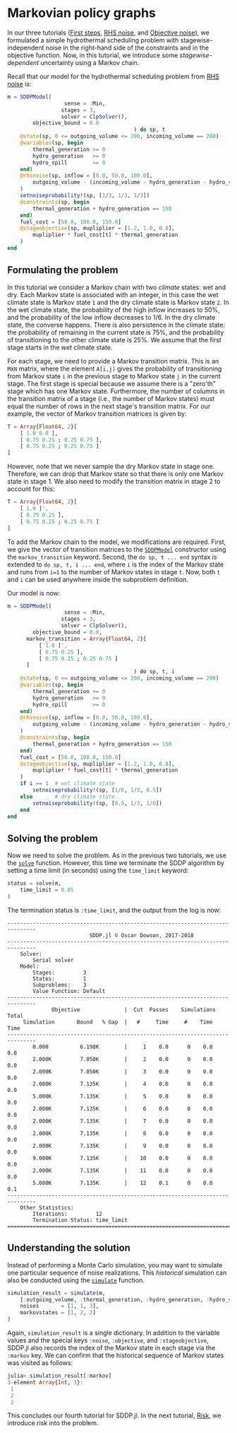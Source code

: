 # Markovian policy graphs

In our three tutorials ([First steps](@ref), [RHS noise](@ref), and [Objective
noise](@ref)), we formulated a simple hydrothermal scheduling problem with
stagewise-independent noise in the right-hand side of the constraints and in the
objective function. Now, in this tutorial, we introduce some
_stagewise-dependent_ uncertainty using a Markov chain.

Recall that our model for the hydrothermal scheduling problem  from
[RHS noise](@ref) is:
```julia
m = SDDPModel(
                  sense = :Min,
                 stages = 3,
                 solver = ClpSolver(),
        objective_bound = 0.0
                                        ) do sp, t
    @state(sp, 0 <= outgoing_volume <= 200, incoming_volume == 200)
    @variables(sp, begin
        thermal_generation >= 0
        hydro_generation   >= 0
        hydro_spill        >= 0
    end)
    @rhsnoise(sp, inflow = [0.0, 50.0, 100.0],
        outgoing_volume - (incoming_volume - hydro_generation - hydro_spill) == inflow
    )
    setnoiseprobability!(sp, [1/3, 1/3, 1/3])
    @constraints(sp, begin
        thermal_generation + hydro_generation == 150
    end)
    fuel_cost = [50.0, 100.0, 150.0]
    @stageobjective(sp, mupliplier = [1.2, 1.0, 0.8],
        mupliplier * fuel_cost[t] * thermal_generation
    )
end
```

## Formulating the problem

In this tutorial we consider a Markov chain with two _climate_ states: wet and
dry. Each Markov state is associated with an integer, in this case the wet
climate state  is Markov state `1` and the dry climate state is Markov state
`2`. In the wet climate state, the probability of the high inflow increases to
50%, and the probability of the low inflow decreases to 1/6. In the dry climate
state, the converse happens. There is also persistence in the climate state: the
probability of remaining in the current state is 75%, and the probability of
transitioning to the other climate state is 25%. We assume that the first stage
starts in the _wet_ climate state.

For each stage, we need to provide a Markov transition matrix. This is an
`M`x`N` matrix, where the element `A[i,j]` gives the probability of transitioning
from Markov state `i` in the previous stage to Markov state `j` in the current
stage. The first stage is special because we assume there is a "zero'th" stage
which has one Markov state. Furthermore, the number of columns in the transition
matrix of a stage (i.e., the number of Markov states) must equal the number of
rows in the next stage's transition matrix. For our example, the vector of
Markov transition matrices is given by:
```julia
T = Array{Float64, 2}[
    [ 1.0 0.0 ],
    [ 0.75 0.25 ; 0.25 0.75 ],
    [ 0.75 0.25 ; 0.25 0.75 ]
]
```
However, note that we never sample the dry Markov state in stage one. Therefore,
we can drop that Markov state so that there is only one Markov state in stage 1.
We also need to modify the transition matrix in stage 2 to account for this:
```julia
T = Array{Float64, 2}[
    [ 1.0 ]',
    [ 0.75 0.25 ],
    [ 0.75 0.25 ; 0.25 0.75 ]
]
```

To add the Markov chain to the model, we modifications are required. First, we
give the vector of transition matrices to the [`SDDPModel`](@ref) constructor
using the `markov_transition` keyword. Second, the `do sp, t ... end` syntax
is extended to `do sp, t, i ... end`, where `i` is the index of the Markov state
and runs from `i=1` to the number of Markov states in stage `t`. Now, both `t`
and `i` can be used anywhere inside the subproblem definition.

Our model is now:
```julia
m = SDDPModel(
                  sense = :Min,
                 stages = 3,
                 solver = ClpSolver(),
        objective_bound = 0.0,  
      markov_transition = Array{Float64, 2}[
          [ 1.0 ]',
          [ 0.75 0.25 ],
          [ 0.75 0.25 ; 0.25 0.75 ]
      ]
                                        ) do sp, t, i
    @state(sp, 0 <= outgoing_volume <= 200, incoming_volume == 200)
    @variables(sp, begin
        thermal_generation >= 0
        hydro_generation   >= 0
        hydro_spill        >= 0
    end)
    @rhsnoise(sp, inflow = [0.0, 50.0, 100.0],
        outgoing_volume - (incoming_volume - hydro_generation - hydro_spill) == inflow
    )
    @constraints(sp, begin
        thermal_generation + hydro_generation == 150
    end)
    fuel_cost = [50.0, 100.0, 150.0]
    @stageobjective(sp, mupliplier = [1.2, 1.0, 0.8],
        mupliplier * fuel_cost[t] * thermal_generation
    )
    if i == 1  # wet climate state
        setnoiseprobability!(sp, [1/6, 1/3, 0.5])
    else       # dry climate state
        setnoiseprobability!(sp, [0.5, 1/3, 1/6])
    end
end
```

## Solving the problem

Now we need to solve the problem. As in the previous two tutorials, we use the
[`solve`](@ref) function. However, this time we terminate the SDDP algorithm
by setting a time limit (in seconds) using the `time_limit` keyword:
```julia
status = solve(m,
    time_limit = 0.05
)
```
The termination status is `:time_limit`, and the output from the log is
now:
```
-------------------------------------------------------------------------------
                          SDDP.jl © Oscar Dowson, 2017-2018
-------------------------------------------------------------------------------
    Solver:
        Serial solver
    Model:
        Stages:         3
        States:         1
        Subproblems:    3
        Value Function: Default
-------------------------------------------------------------------------------
              Objective              |  Cut  Passes    Simulations   Total
     Simulation       Bound   % Gap  |   #     Time     #    Time    Time
-------------------------------------------------------------------------------
        0.000          6.198K        |     1    0.0      0    0.0    0.0
        2.000K         7.050K        |     2    0.0      0    0.0    0.0
        2.000K         7.050K        |     3    0.0      0    0.0    0.0
        2.000K         7.135K        |     4    0.0      0    0.0    0.0
        5.000K         7.135K        |     5    0.0      0    0.0    0.0
        2.000K         7.135K        |     6    0.0      0    0.0    0.0
        2.000K         7.135K        |     7    0.0      0    0.0    0.0
        2.000K         7.135K        |     8    0.0      0    0.0    0.0
        2.000K         7.135K        |     9    0.0      0    0.0    0.0
        9.000K         7.135K        |    10    0.0      0    0.0    0.0
        2.000K         7.135K        |    11    0.0      0    0.0    0.0
        5.000K         7.135K        |    12    0.1      0    0.0    0.1
-------------------------------------------------------------------------------
    Other Statistics:
        Iterations:         12
        Termination Status: time_limit
===============================================================================
```

## Understanding the solution

Instead of performing a Monte Carlo simulation, you may want to simulate one
particular sequence of noise realizations. This _historical_ simulation can
also be conducted using the [`simulate`](@ref) function.
```julia
simulation_result = simulate(m,
    [:outgoing_volume, :thermal_generation, :hydro_generation, :hydro_spill],
    noises       = [1, 1, 3],
    markovstates = [1, 2, 2]
)
```
Again, `simulation_result` is a single dictionary. In addition to the variable
values and the special keys `:noise`, `:objective`, and `:stageobjective`,
SDDP.jl also records the index of the Markov state in each stage via the
`:markov` key. We can confirm that the historical sequence of Markov states was
visited as follows:
```julia
julia> simulation_result[:markov]
3-element Array{Int, 1}:
 1
 2
 2
```

This concludes our fourth tutorial for SDDP.jl. In the next tutorial,
[Risk](@ref), we introduce risk into the problem.
